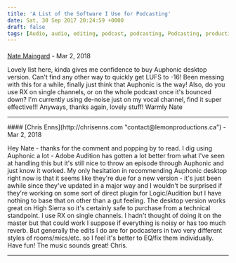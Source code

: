 ```yaml
---
title: 'A List of the Software I Use for Podcasting'
date: Sat, 30 Sep 2017 20:24:59 +0000
draft: false
tags: [Audio, audio, editing, podcast, podcasting, Podcasting, production, recording]
---
```



#### 
[Nate Maingard](http://natemaingard.com "nate@natemaingard.com") - <time datetime="2018-03-06 09:31:28">Mar 2, 2018</time>

Lovely list here, kinda gives me confidence to buy Auphonic desktop version. Can't find any other way to quickly get LUFS to -16! Been messing with this for a while, finally just think that Auphonic is the way! Also, do you use RX on single channels, or on the whole podcast once it's bounced down? I'm currently using de-noise just on my vocal channel, find it super effective!!! Anyways, thanks again, lovely stuff! Warmly Nate
<hr />
#### 
[Chris Enns](http://chrisenns.com "contact@lemonproductions.ca") - <time datetime="2018-03-06 10:30:09">Mar 2, 2018</time>

Hey Nate - thanks for the comment and popping by to read. I dig using Auphonic a lot - Adobe Audition has gotten a lot better from what I've seen at handling this but it's still nice to throw an episode through Auphonic and just know it worked. My only hesitation in recommending Auphonic desktop right now is that it seems like they're due for a new version - it's just been awhile since they've updated in a major way and I wouldn't be surprised if they're working on some sort of direct plugin for Logic/Audition but I have nothing to base that on other than a gut feeling. The desktop version works great on High Sierra so it's certainly safe to purchase from a technical standpoint. I use RX on single channels. I hadn't thought of doing it on the master but that could work I suppose if everything is noisy or has too much reverb. But generally the edits I do are for podcasters in two very different styles of rooms/mics/etc. so I feel it's better to EQ/fix them individually. Have fun! The music sounds great! Chris.
<hr />
